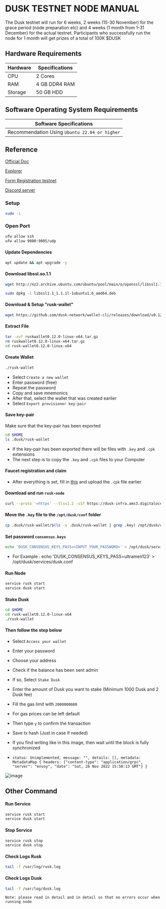 # DUSK TESTNET NODE MANUAL
The Dusk testnet will run for 6 weeks, 2 weeks (15-30 November) for the grace period (node ​​preparation etc) and 4 weeks (1 month from 1-31 December) for the actual testnet. Participants who successfully run the node for 1 month will get prizes of a total of 100K $DUSK

## Hardware Requirements
| Hardware | Specifications |
|---------|----------------|
|CPU|2 Cores|
|RAM|4 GB DDR4 RAM|
|Storage|50 GB HDD|

## Software Operating System Requirements
| Software Specifications |
|-------------------------|
|Recommendation Using ``Ubuntu 22.04 or higher``|

## Reference
[Official Doc](https://dusk.network/pages/incentivized-testnet)

[Explorer](https://explorer.dusk.network/charts/)

[Form Registration testnet](https://forms.gle/3h4wDbab9f6bZ68L8)

[Discord server](https://discord.gg/dusknetwork)

### Setup
```bash
sudo -i
```
### Open Port
```bash
ufw allow ssh
ufw allow 9000:9005/udp
```
#### Update Dependencies
```bash
apt update && apt upgrade -y
```

#### Download libssl.so.1.1
```bash
wget http://nz2.archive.ubuntu.com/ubuntu/pool/main/o/openssl/libssl1.1_1.1.1l-1ubuntu1.6_amd64.deb
```
```bash
sudo dpkg -i libssl1.1_1.1.1l-1ubuntu1.6_amd64.deb
```

#### Download & Setup "rusk-wallet"
```bash
wget https://github.com/dusk-network/wallet-cli/releases/download/v0.12.0/ruskwallet0.12.0-linux-x64.tar.gz
```

#### Extract File
```bash
tar -xvf ruskwallet0.12.0-linux-x64.tar.gz
rm ruskwallet0.12.0-linux-x64.tar.gz
cd rusk-wallet0.12.0-linux-x64
```

#### Create Wallet
```bash
./rusk-wallet
```

* Select `Create a new wallet`
* Enter password (free)
* Repeat the password
* Copy and save mnemonics
* After that, select the wallet that was created earlier
* Select ``Export provisioner key-pair``

#### Save key-pair
Make sure that the key-pair has been exported
```bash
cd $HOME
ls .dusk/rusk-wallet
```
* If the key-pair has been exported there will be files with `.key` and `.cpk` extensions
* The next step is to copy the `.key` and `.cpk` files to your Computer


#### Faucet registration and claim
 * After everything is set, fill in [this](https://forms.gle/3h4wDbab9f6bZ68L8) and upload the `.cpk` file earlier

#### Download and run `rusk-node`
```bash
curl --proto '=https' --tlsv1.2 -sSf https://dusk-infra.ams3.digitaloceanspaces.com/rusk/itn-installer.sh | sh
```

#### Move the `.key` file to the `/opt/dusk/conf` folder
```bash
cp .dusk/rusk-wallet/$(ls -a .dusk/rusk-wallet | grep .key) /opt/dusk/conf/consensus.keys
```

#### Set password `consensus.keys`
```bash
echo 'DUSK_CONSENSUS_KEYS_PASS=<INPUT_YOUR_PASSWORD>' > /opt/dusk/services/dusk.conf
```
 * For Example : echo 'DUSK_CONSENSUS_KEYS_PASS=ultramen123' > /opt/dusk/services/dusk.conf

#### Run Node
```bash
service rusk start
service dusk start
```

#### Stake Dusk
```bash
cd $HOME
cd rusk-wallet0.12.0-linux-x64
./rusk-wallet
```

#### Then follow the step below

* Select `Access your wallet`
* Enter your password
* Choose your address
* Check if the balance has been sent admin
* If so, Select `Stake Dusk`
* Enter the amount of Dusk you want to stake (Minimum 1000 Dusk and 2 Dusk fee)
* Fill the gas limit with `2000000000`
* For gas prices can be left default
* Then type `y` to confirm the transaction
* Save tx hash (Just in case if needed)

* If you find writing like in this image, then wait until the block is fully synchronized
* ``status: Unimplemented, message: "", details: [], metadata: MetadataMap { headers: {"content-type": "application/grpc", "server": "envoy", "date": "Sat, 26 Nov 2022 15:50:13 GMT"} }``

![image](https://user-images.githubusercontent.com/116246591/204097355-be9d00e0-6e0d-4bc6-9fee-991e22173182.png)

## Other Command
#### Run Service
```bash
service rusk start
service dusk start
```

#### Stop Service
```bash
service rusk stop
service dusk stop
```

#### Check Logs Rusk
```bash
tail -f /var/log/rusk.log
```

#### Check Logs Dusk
```bash
tail -f /var/log/dusk.log
```

`Note: please read in detail and in detail so that no errors occur when running node`
